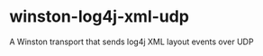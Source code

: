 winston-log4j-xml-udp
=====================

A Winston transport that sends log4j XML layout events over UDP
